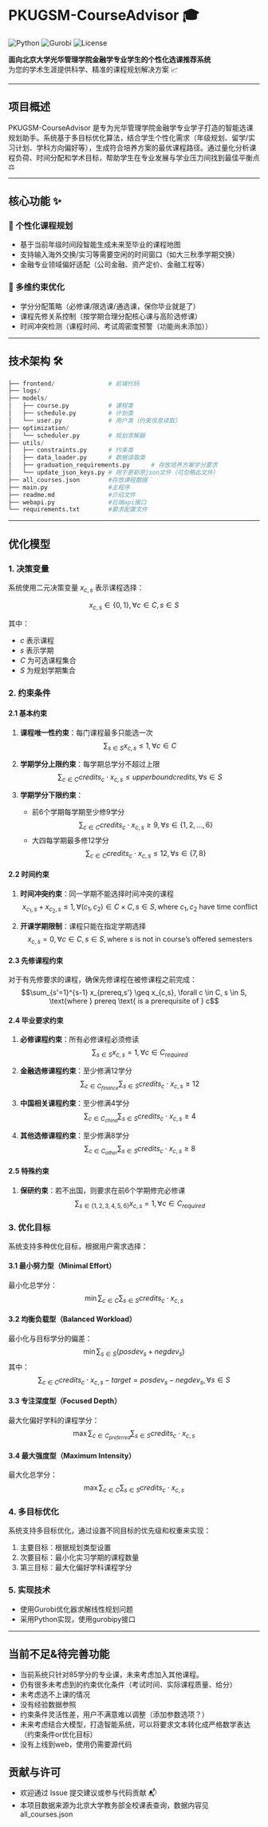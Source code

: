 # PKUGSM-CourseAdvisor 🎓

![Python](https://img.shields.io/badge/Python-3.8%2B-blue)
![Gurobi](https://img.shields.io/badge/Optimization-Gurobi-FFD700)
![License](https://img.shields.io/badge/License-MIT-green)

**面向北京大学光华管理学院金融学专业学生的个性化选课推荐系统**  
为您的学术生涯提供科学、精准的课程规划解决方案 📈

---

## 项目概述
PKUGSM-CourseAdvisor 是专为光华管理学院金融学专业学子打造的智能选课规划助手。系统基于多目标优化算法，结合学生个性化需求（年级规划、留学/实习计划、学科方向偏好等），生成符合培养方案的最优课程路径。通过量化分析课程负荷、时间分配和学术目标，帮助学生在专业发展与学业压力间找到最佳平衡点 ⚖️

---

## 核心功能 ✨

### 📅 个性化课程规划
- 基于当前年级时间段智能生成未来至毕业的课程地图
- 支持输入海外交换/实习等需要空闲的时间窗口（如大三秋季学期交换）
- 金融专业领域偏好适配（公司金融、资产定价、金融工程等）

### 🎯 多维约束优化
- 学分分配策略（必修课/限选课/通选课，保你毕业就是了）
- 课程先修关系控制（按学期合理分配核心课与高阶选修课）
- 时间冲突检测（课程时间、考试周密度预警（功能尚未添加））

---

## 技术架构 🛠️

```python
├── frontend/               # 前端代码
├── logs/ 
├── models/
│   ├── course.py           # 课程类
│   ├── schedule.py         # 计划类
│   └── user.py             # 用户类（约束信息读取）
├── optimization/
│   └── scheduler.py        # 规划求解器
├── utils/
│   ├── constraints.py      # 约束类
│   ├── data_loader.py      # 数据读取类
│   ├── graduation_requirements.py      # 存放培养方案学分要求
│   └── update_json_keys.py # 用于更新原json文件（可忽略此文件）
├── all_courses.json        #存放课程数据
├── main.py                 #主程序
├── readme.md               #介绍文件
├── webapi.py               #后端api接口
└── requirements.txt        #要求配置文件
```
---

## 优化模型

### 1. 决策变量

系统使用二元决策变量 $x_{c,s}$ 表示课程选择：

$$x_{c,s} \in \{0,1\}, \forall c \in C, s \in S$$

其中：
- $c$ 表示课程
- $s$ 表示学期
- $C$ 为可选课程集合
- $S$ 为规划学期集合

### 2. 约束条件

#### 2.1 基本约束

1. **课程唯一性约束**：每门课程最多只能选一次
   $$\sum_{s \in S} x_{c,s} \leq 1, \forall c \in C$$

2. **学期学分上限约束**：每学期总学分不超过上限
   $$\sum_{c \in C} credits_c \cdot x_{c,s} \leq upperboundcredits, \forall s \in S$$

3. **学期学分下限约束**：
   - 前6个学期每学期至少修9学分
   $$\sum_{c \in C} credits_c \cdot x_{c,s} \geq 9, \forall s \in \{1,2,...,6\}$$
   - 大四每学期最多修12学分
   $$\sum_{c \in C} credits_c \cdot x_{c,s} \leq 12, \forall s \in \{7,8\}$$

#### 2.2 时间约束

1. **时间冲突约束**：同一学期不能选择时间冲突的课程
   $$x_{c_1,s} + x_{c_2,s} \leq 1, \forall (c_1,c_2) \in C \times C, s \in S, \text{where } c_1,c_2 \text{ have time conflict}$$

2. **开课学期限制**：课程只能在指定学期选择
   $$x_{c,s} = 0, \forall c \in C, s \in S, \text{where } s \text{ is not in course's offered semesters}$$

#### 2.3 先修课程约束

对于有先修要求的课程，确保先修课程在被修课程之前完成：
$$\sum_{s'=1}^{s-1} x_{prereq,s'} \geq x_{c,s}, \forall c \in C, s \in S, \text{where } prereq \text{ is a prerequisite of } c$$

#### 2.4 毕业要求约束

1. **必修课程约束**：所有必修课程必须修读
   $$\sum_{s \in S} x_{c,s} = 1, \forall c \in C_{required}$$

2. **金融选修课程约束**：至少修满12学分
   $$\sum_{c \in C_{finance}} \sum_{s \in S} credits_c \cdot x_{c,s} \geq 12$$

3. **中国相关课程约束**：至少修满4学分
   $$\sum_{c \in C_{china}} \sum_{s \in S} credits_c \cdot x_{c,s} \geq 4$$

4. **其他选修课程约束**：至少修满8学分
   $$\sum_{c \in C_{other}} \sum_{s \in S} credits_c \cdot x_{c,s} \geq 8$$

#### 2.5 特殊约束

1. **保研约束**：若不出国，则要求在前6个学期修完必修课
   $$\sum_{s \in \{1,2,3,4,5,6\}} x_{c,s} = 1, \forall c \in C_{required}$$

### 3. 优化目标

系统支持多种优化目标，根据用户需求选择：

#### 3.1 最小努力型（Minimal Effort）
最小化总学分：
$$\min \sum_{c \in C} \sum_{s \in S} credits_c \cdot x_{c,s}$$

#### 3.2 均衡负载型（Balanced Workload）
最小化与目标学分的偏差：
$$\min \sum_{s \in S} (posdev_s + negdev_s)$$
其中：
$$\sum_{c \in C} credits_c \cdot x_{c,s} - target = posdev_s - negdev_s, \forall s \in S$$

#### 3.3 专注深度型（Focused Depth）
最大化偏好学科的课程学分：
$$\max \sum_{c \in C_{preferred}} \sum_{s \in S} credits_c \cdot x_{c,s}$$

#### 3.4 最大强度型（Maximum Intensity）
最大化总学分：
$$\max \sum_{c \in C} \sum_{s \in S} credits_c \cdot x_{c,s}$$

### 4. 多目标优化

系统支持多目标优化，通过设置不同目标的优先级和权重来实现：

1. 主要目标：根据规划类型设置
2. 次要目标：最小化实习学期的课程数量
3. 第三目标：最大化偏好学科课程学分

### 5. 实现技术

- 使用Gurobi优化器求解线性规划问题
- 采用Python实现，使用gurobipy接口

---

## 当前不足&待完善功能

- 当前系统只针对85学分的专业课，未来考虑加入其他课程。
- 仍有很多未考虑到的约束优化条件（考试时间、实际课程质量、给分）
- 未考虑选不上课的情况
- 没有经验数据参照
- 约束条件灵活性差，用户不满意难以调整（添加参数选项？）
- 未来考虑结合大模型，打造智能系统，可以将要求文本转化成严格数学表达（约束条件or优化目标）
- 没有上线到web，使用仍需要源代码

## 贡献与许可

- 欢迎通过 Issue 提交建议或参与代码贡献 📬
- 本项目数据来源为北京大学教务部全校课表查询，数据内容见all_courses.json
